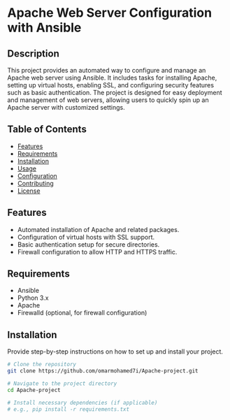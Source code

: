 # Apache Web Server Configuration with Ansible

## Description
This project provides an automated way to configure and manage an Apache web server using Ansible. It includes tasks for installing Apache, setting up virtual hosts, enabling SSL, and configuring security features such as basic authentication. The project is designed for easy deployment and management of web servers, allowing users to quickly spin up an Apache server with customized settings.

## Table of Contents
- [Features](#features)
- [Requirements](#requirements)
- [Installation](#installation)
- [Usage](#usage)
- [Configuration](#configuration)
- [Contributing](#contributing)
- [License](#license)

## Features
- Automated installation of Apache and related packages.
- Configuration of virtual hosts with SSL support.
- Basic authentication setup for secure directories.
- Firewall configuration to allow HTTP and HTTPS traffic.

## Requirements
- Ansible
- Python 3.x
- Apache
- Firewalld (optional, for firewall configuration)

## Installation
Provide step-by-step instructions on how to set up and install your project.

```bash
# Clone the repository
git clone https://github.com/omarmohamed7i/Apache-project.git

# Navigate to the project directory
cd Apache-project

# Install necessary dependencies (if applicable)
# e.g., pip install -r requirements.txt
